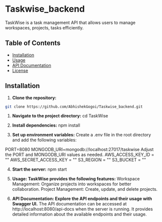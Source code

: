# Taskwise_backend

TaskWise is a task management API that allows users to manage workspaces, projects, tasks efficiently.

## Table of Contents

- [Installation](#installation)
- [Usage](#usage)
- [API Documentation](#api-documentation)
- [License](#license)

## Installation

1. **Clone the repository:**

```bash
git clone https://github.com/AbhishekGogoi/Taskwise_backend.git
```

1. **Navigate to the project directory:**
cd TaskWise

2. **Install dependencies:**
npm install

3. **Set up environment variables:**
Create a .env file in the root directory and add the following variables:

PORT=8080
MONGODB_URI=mongodb://localhost:27017/taskwise 
Adjust the PORT and MONGODB_URI values as needed.
AWS_ACCESS_KEY_ID = ""
AWS_SECRET_ACCESS_KEY = ""
S3_REGION = ""
S3_BUCKET = ""

4. **Start the server:**
npm start

5. **Usage: TaskWise provides the following features:**
Workspace Management: Organize projects into workspaces for better collaboration.
Project Management: Create, update, and delete projects.

6. **API Documentation: Explore the API endpoints and their usage with Swagger UI.**
The API documentation can be accessed at http://localhost:8080/api-docs when the server is running. It provides detailed information about the available endpoints and their usage.